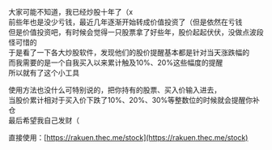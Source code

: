 大家可能不知道，我已经炒股十年了（x    
前些年也是没少亏钱，最近几年逐渐开始转成价值投资了（但是依然在亏钱     
但是价值投资吧，有时候会觉得一只股票拿了好些年，股价起起伏伏，没做点波段怪可惜的     
于是看了一下各大炒股软件，发现他们的股价提醒基本都是针对当天涨跌幅的     
而我需要的是一个自我买入以来累计触及10%、20%这些幅度的提醒      
所以就有了这个小工具     

使用方法也没什么可特别说的，把你持有的股票、买入价输入进去，     
当股价累计相对于买入价下跌了10%、20%、30%等整数位的时候就会提醒你补仓     
最后希望我自己发财（     

直接使用：[https://rakuen.thec.me/stock](https://rakuen.thec.me/stock)